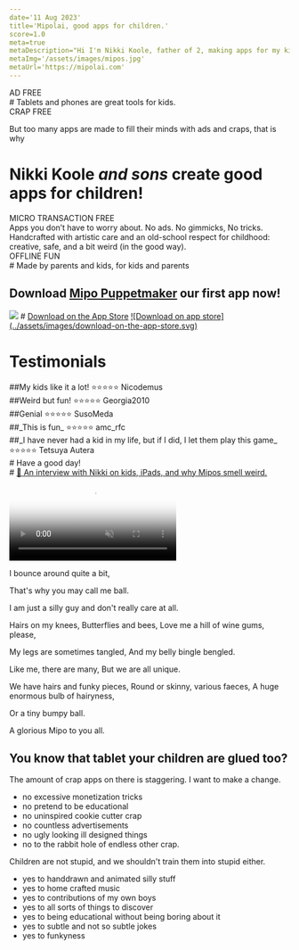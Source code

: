 ```yaml
---
date='11 Aug 2023'
title='Mipolai, good apps for children.'
score=1.0
meta=true
metaDescription="Hi I'm Nikki Koole, father of 2, making apps for my kids, and yours. No annoying ads, not trying to turn your kids into little aggressive disturbed idiots. Just good, honest, creative and artistic fun stuff .  Because kids deserve quality stuff on their screens."
metaImg='/assets/images/mipos.jpg'
metaUrl='https://mipolai.com'
---
```



<div class='banner'>AD FREE</div>
# Tablets and phones are great tools for kids.

 <div class='banner'>CRAP FREE</div>

 But too many apps are made to fill their minds with ads and craps,
 that is why

# Nikki Koole *and sons* create good apps for children!
<div class='banner'>MICRO TRANSACTION FREE</div>
 Apps you don’t have to worry about.
 No ads. No gimmicks, No tricks.
 Handcrafted with artistic care and an old-school respect for childhood: creative, safe, and a bit weird (in the good way).
<div class='banner'>OFFLINE FUN</div>
# Made by parents and kids, for kids and parents


<section class='call-to-action'>
<h2>Download <a href='/apps/puppetmaker.html'>Mipo Puppetmaker</a> our first app now!</h2>
<img src='/assets/images/460x0w.webp' />
# <a class='downloadApp' href="https://apps.apple.com/us/app/puppetmaker/id6450050163"> Download on the App Store</a>
<a class='downloadApp' href="https://apps.apple.com/us/app/puppetmaker/id6450050163" target="_blank" rel="get it over at the app store"> ![Download on app store](../assets/images/download-on-the-app-store.svg) </a>
</section>




# Testimonials

<section class='olive'>
##My kids like it a lot! ⭐⭐⭐⭐⭐
Nicodemus
</section>

<section class='olive'>
##Weird but fun! ⭐⭐⭐⭐⭐
Georgia2010
</section>

<section class='olive'>
##Genial ⭐⭐⭐⭐⭐
SusoMeda
</section>

<section class='olive'>
##_This is fun_ ⭐⭐⭐⭐⭐
amc_rfc
</section>

<section class='olive'>
##_I have never had a kid in my life, but if I did, I let them play this game_ ⭐⭐⭐⭐⭐
Tetsuya Autera
</section>

<section class='pink'>
# Have a good day!
</section>




<section class='yellow poem'>
# <a href='/makes/interview1.html'>📰 An interview with Nikki on kids, iPads, and why Mipos smell weird.</a>
</section>

<section class='yellow poem'>
<video autoplay loop muted playsinline poster="assets/images/sjoepj.webp">
<source src="assets/images/sjoep4.mp4" type="video/mp4">
</video>
<span>

I bounce around quite a bit,

That's why you may call me ball.

I am just a silly guy
and don't really care at all.

Hairs on my knees,
Butterflies and bees,
Love me a hill of wine gums, please,

My legs are sometimes tangled,
And my belly bingle bengled.

Like me, there are many,
But we are all unique.

We have hairs and funky pieces,
Round or skinny, various faeces,
A huge enormous bulb of hairyness,

Or a tiny bumpy ball.

A glorious Mipo to you all.
</span>


</section>


</section>




<section class='yellow'>

# You know that tablet your children are glued too?
The amount of crap apps on there is staggering.
I want to make a change.

- no excessive monetization tricks
- no pretend to be educational
- no uninspired cookie cutter crap
- no countless advertisements
- no ugly looking ill designed things
- no to the rabbit hole of endless other crap.

Children are not stupid, and we shouldn't train them into stupid either.

- yes to handdrawn and animated silly stuff
- yes to home crafted music
- yes to contributions of my own boys
- yes to all sorts of things to discover
- yes to being educational without being boring about it
- yes to subtle and not so subtle jokes
- yes to funkyness
</section>

